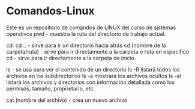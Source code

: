 # Comandos-Linux
Este es un  repositorio de comandos de LINUX del curso de sistemas operativos
pwd - muestra la ruta del directorio de trabajo actual.

cd:
  cd .. - sirve para ir un directorio hacia atrás
  cd (nombre de la carpeta/ruta) - sirve para ir directamente a la carpeta o ruta en específico
  cd - sirve para ir directamente a la carpeta de inicio.
  
  ls - se usa para ver el contenido de un directorio
  ls -R listará todos los archivos en los subdirectorios
  ls -a mostrará los archivos ocultos
  ls -al listará los archivos y directorios con información detallada como los permisos, tamaño, proprietario, etc.
  
cat (nombre del archivo) - crea un nuevo archivo
